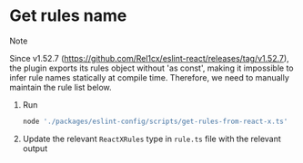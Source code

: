 # Get rules name

> [!NOTE]
> Since v1.52.7 (<https://github.com/Rel1cx/eslint-react/releases/tag/v1.52.7>),
> the plugin exports its rules object without 'as const', making it impossible to
> infer rule names statically at compile time.
> Therefore, we need to manually maintain the rule list below.

1. Run

   ```sh
   node './packages/eslint-config/scripts/get-rules-from-react-x.ts'
   ```

2. Update the relevant `ReactXRules` type in `rule.ts` file with the relevant output
